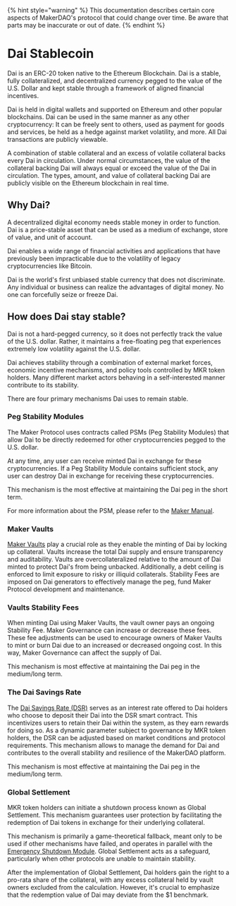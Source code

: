 {% hint style="warning" %} This documentation describes certain core aspects of MakerDAO's protocol that could change over time. Be aware that parts may be inaccurate or out of date. {% endhint %}

# Dai Stablecoin

Dai is an ERC-20 token native to the Ethereum Blockchain. Dai is a stable, fully collateralized, and decentralized currency pegged to the value of the U.S. Dollar and kept stable through a framework of aligned financial incentives. 

Dai is held in digital wallets and supported on Ethereum and other popular blockchains. Dai can be used in the same manner as any other cryptocurrency: It can be freely sent to others, used as payment for goods and services, be held as a hedge against market volatility, and more. All Dai transactions are publicly viewable.

A combination of stable collateral and an excess of volatile collateral backs every Dai in circulation. Under normal circumstances, the value of the collateral backing Dai will always equal or exceed the value of the Dai in circulation. The types, amount, and value of collateral backing Dai are publicly visible on the Ethereum blockchain in real time.

## Why Dai?

A decentralized digital economy needs stable money in order to function. Dai is a price-stable asset that can be used as a medium of exchange, store of value, and unit of account.

Dai enables a wide range of financial activities and applications that have previously been impracticable due to the volatility of legacy cryptocurrencies like Bitcoin.

Dai is the world's first unbiased stable currency that does not discriminate. Any individual or business can realize the advantages of digital money. No one can forcefully seize or freeze Dai.

## How does Dai stay stable?

Dai is not a hard-pegged currency, so it does not perfectly track the value of the U.S. dollar. Rather, it maintains a free-floating peg that experiences extremely low volatility against the U.S. dollar.

Dai achieves stability through a combination of external market forces, economic incentive mechanisms, and policy tools controlled by MKR token holders. Many different market actors behaving in a self-interested manner contribute to its stability.

There are four primary mechanisms Dai uses to remain stable.

### Peg Stability Modules

The Maker Protocol uses contracts called PSMs (Peg Stability Modules) that allow Dai to be directly redeemed for other cryptocurrencies pegged to the U.S. dollar.

At any time, any user can receive minted Dai in exchange for these cryptocurrencies. If a Peg Stability Module contains sufficient stock, any user can destroy Dai in exchange for receiving these cryptocurrencies.

This mechanism is the most effective at maintaining the Dai peg in the short term.

For more information about the PSM, please refer to the [Maker Manual](https://manual.makerdao.com/module-index/module-psm).

### Maker Vaults

[Maker Vaults](https://manual.makerdao.com/parameter-index/vault-risk) play a crucial role as they enable the minting of Dai by locking up collateral. Vaults increase the total Dai supply and ensure transparency and auditability. Vaults are overcollateralized relative to the amount of Dai minted to protect Dai's from being unbacked. Additionally, a debt ceiling is enforced to limit exposure to risky or illiquid collaterals. Stability Fees are imposed on Dai generators to effectively manage the peg, fund Maker Protocol development and maintenance.

### Vaults Stability Fees

When minting Dai using Maker Vaults, the vault owner pays an ongoing Stability Fee. Maker Governance can increase or decrease these fees. These fee adjustments can be used to encourage owners of Maker Vaults to mint or burn Dai due to an increased or decreased ongoing cost. In this way, Maker Governance can affect the supply of Dai.

This mechanism is most effective at maintaining the Dai peg in the medium/long term.

###  The Dai Savings Rate

The [Dai Savings Rate (DSR)](https://manual.makerdao.com/parameter-index/core/param-dai-savings-rate) serves as an interest rate offered to Dai holders who choose to deposit their Dai into the DSR smart contract. This incentivizes users to retain their Dai within the system, as they earn rewards for doing so. As a dynamic parameter subject to governance by MKR token holders, the DSR can be adjusted based on market conditions and protocol requirements. This mechanism allows to manage the demand for Dai and contributes to the overall stability and resilience of the MakerDAO platform.

This mechanism is most effective at maintaining the Dai peg in the medium/long term.

### Global Settlement

MKR token holders can initiate a shutdown process known as Global Settlement. This mechanism guarantees user protection by facilitating the redemption of Dai tokens in exchange for their underlying collateral.

This mechanism is primarily a game-theoretical fallback, meant only to be used if other mechanisms have failed, and operates in parallel with the [Emergency Shutdown Module](https://manual.makerdao.com/module-index/module-emergency-shutdown). Global Settlement acts as a safeguard, particularly when other protocols are unable to maintain stability.

After the implementation of Global Settlement, Dai holders gain the right to a pro-rata share of the collateral, with any excess collateral held by vault owners excluded from the calculation. However, it's crucial to emphasize that the redemption value of Dai may deviate from the $1 benchmark. 
